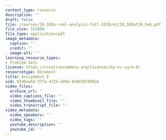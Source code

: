 ```yaml
---
content_type: resource
description: ''
draft: false
file: /courses/18-100a-real-analysis-fall-2020/mit18_100af20_hw8.pdf
file_size: 151859
file_type: application/pdf
image_metadata:
  caption: ''
  credit: ''
  image-alt: ''
learning_resource_types:
- Problem Sets
license: https://creativecommons.org/licenses/by-nc-sa/4.0/
resourcetype: Document
title: Assignment 8
uid: 92d6ea6d-37fa-4725-a99a-0e0156f6992e
video_files:
  archive_url: ''
  video_captions_file: ''
  video_thumbnail_file: ''
  video_transcript_file: ''
video_metadata:
  video_speakers: ''
  video_tags: ''
  youtube_description: ''
  youtube_id: ''
---
```

